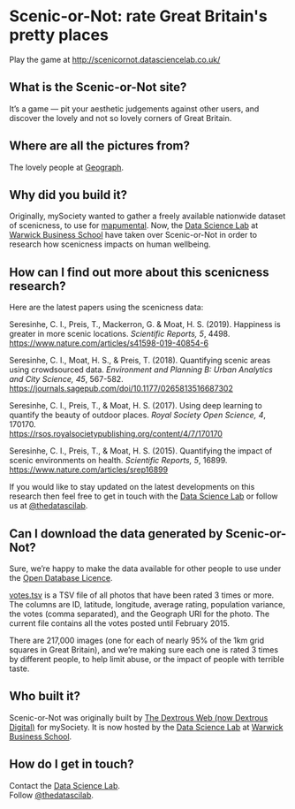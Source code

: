 # Scenic-or-Not: rate Great Britain's pretty places

Play the game at http://scenicornot.datasciencelab.co.uk/

## What is the Scenic-or-Not site?

It’s a game — pit your aesthetic judgements against other users, and discover the lovely and not so lovely corners of Great Britain.

## Where are all the pictures from?

The lovely people at [Geograph](http://www.geograph.org.uk/).

## Why did you build it?

Originally, mySociety wanted to gather a freely available nationwide dataset of scenicness, to use for [mapumental](https://mapumental.com/). Now, the [Data Science Lab](http://www.datasciencelab.co.uk/) at [Warwick Business School](http://www.wbs.ac.uk/) have taken over Scenic-or-Not in order to research how scenicness impacts on human wellbeing.

## How can I find out more about this scenicness research?

Here are the latest papers using the scenicness data:

Seresinhe, C. I., Preis, T., Mackerron, G. & Moat, H. S. (2019). Happiness is greater in more scenic locations. _Scientific Reports, 5_, 4498.  
https://www.nature.com/articles/s41598-019-40854-6

Seresinhe, C. I., Moat, H. S., & Preis, T. (2018). Quantifying scenic areas using crowdsourced data. _Environment and Planning B: Urban Analytics and City Science, 45_, 567-582.  
https://journals.sagepub.com/doi/10.1177/0265813516687302

Seresinhe, C. I., Preis, T., & Moat, H. S. (2017). Using deep learning to quantify the beauty of outdoor places. _Royal Society Open Science, 4_, 170170.  
https://rsos.royalsocietypublishing.org/content/4/7/170170

Seresinhe, C. I., Preis, T., & Moat, H. S. (2015). Quantifying the impact of scenic environments on health. _Scientific Reports, 5_, 16899.  
https://www.nature.com/articles/srep16899

If you would like to stay updated on the latest developments on this research then feel free to get in touch with the [Data Science Lab](https://www.datasciencelab.co.uk/contact-us) or follow us at [@thedatascilab](https://twitter.com/thedatascilab).

## Can I download the data generated by Scenic-or-Not?

Sure, we’re happy to make the data available for other people to use under the [Open Database Licence](http://opendatacommons.org/licenses/odbl/).

[votes.tsv](http://scenicornot.datasciencelab.co.uk/votes.tsv) is a TSV file of all photos that have been rated 3 times or more. The columns are ID, latitude, longitude, average rating, population variance, the votes (comma separated), and the Geograph URI for the photo. The current file contains all the votes posted until February 2015.

There are 217,000 images (one for each of nearly 95% of the 1km grid squares in Great Britain), and we’re making sure each one is rated 3 times by different people, to help limit abuse, or the impact of people with terrible taste.

## Who built it?

Scenic-or-Not was originally built by [The Dextrous Web (now Dextrous Digital)](https://www.dxw.com/) for mySociety. It is now hosted by the [Data Science Lab](http://datasciencelab.co.uk/) at [Warwick Business School](http://www.wbs.ac.uk/).

## How do I get in touch?

Contact the [Data Science Lab](https://www.datasciencelab.co.uk/contact-us).  
Follow [@thedatascilab](https://twitter.com/thedatascilab).
